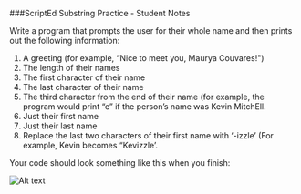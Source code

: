 ###ScriptEd Substring Practice - Student NotesWrite a program that prompts the user for their whole name and then prints out the following information:1. A greeting (for example, “Nice to meet you, Maurya Couvares!") 2. The length of their names3. The first character of their name4. The last character of their name5. The third character from the end of their name (for example, the program would print “e” if the person’s name was Kevin MitchEll.6. Just their first name7. Just their last name8. Replace the last two characters of their first name with ‘-izzle’ (For example, Kevin becomes “Kevizzle’.  Your code should look something like this when you finish:![Alt text](imgs/substring.png)
